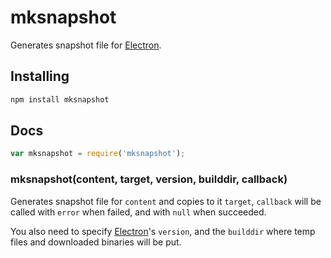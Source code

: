 # mksnapshot

Generates snapshot file for [Electron][Electron].

## Installing

```sh
npm install mksnapshot
```

## Docs

```javascript
var mksnapshot = require('mksnapshot');
```

### mksnapshot(content, target, version, builddir, callback)

Generates snapshot file for `content` and copies to it `target`, `callback` will
be called with `error` when failed, and with `null` when succeeded.

You also need to specify [Electron][Electron]'s `version`, and the `builddir`
where temp files and downloaded binaries will be put.

[Electron]: https://github.com/atom/electron
